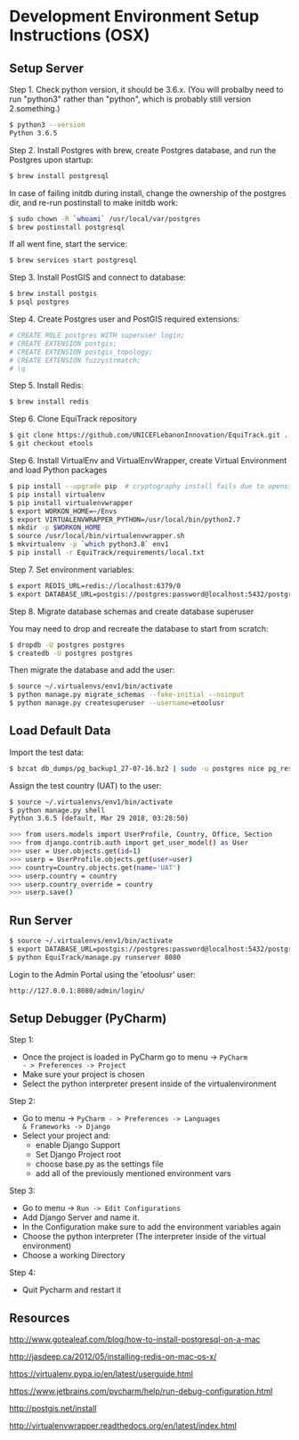 Development Environment Setup Instructions (OSX)
================================================

Setup Server
------------
Step 1. Check python version, it should be 3.6.x. (You will probalby need to
run "python3" rather than "python", which is probably still version 2.something.)

```bash
$ python3 --version
Python 3.6.5
```

Step 2. Install Postgres with brew, create Postgres database, and run the Postgres upon startup:

```bash
$ brew install postgresql
```

In case of failing initdb during install, change the ownership of the postgres dir, and re-run postinstall to make initdb work:

```bash
$ sudo chown -R `whoami` /usr/local/var/postgres
$ brew postinstall postgresql
```

If all went fine, start the service:

```bash
$ brew services start postgresql
```

Step 3. Install PostGIS and connect to database:

```bash
$ brew install postgis
$ psql postgres
```

Step 4. Create Postgres user and PostGIS required extensions:

```bash
# CREATE ROLE postgres WITH superuser login;
# CREATE EXTENSION postgis;
# CREATE EXTENSION postgis_topology;
# CREATE EXTENSION fuzzystrmatch;
# \q
```

Step 5. Install Redis:

```bash
$ brew install redis
```

Step 6. Clone EquiTrack repository

```bash
$ git clone https://github.com/UNICEFLebanonInnovation/EquiTrack.git .
$ git checkout etools
```

Step 6. Install VirtualEnv and VirtualEnvWrapper, create Virtual Environment and load Python packages

```bash
$ pip install --upgrade pip  # cryptography install fails due to openssl problems in case of pip 7.x
$ pip install virtualenv
$ pip install virtualenvwrapper
$ export WORKON_HOME=~/Envs
$ export VIRTUALENVWRAPPER_PYTHON=/usr/local/bin/python2.7
$ mkdir -p $WORKON_HOME
$ source /usr/local/bin/virtualenvwrapper.sh
$ mkvirtualenv -p `which python3.8` env1
$ pip install -r EquiTrack/requirements/local.txt
```

Step 7. Set environment variables:

```bash
$ export REDIS_URL=redis://localhost:6379/0
$ export DATABASE_URL=postgis://postgres:password@localhost:5432/postgres
```

Step 8. Migrate database schemas and create database superuser

You may need to drop and recreate the database to start from scratch:

```bash
$ dropdb -U postgres postgres
$ createdb -U postgres postgres
```

Then migrate the database and add the user:

```bash
$ source ~/.virtualenvs/env1/bin/activate
$ python manage.py migrate_schemas --fake-initial --noinput
$ python manage.py createsuperuser --username=etoolusr
```

Load Default Data
-----------------

Import the test data:

```bash
$ bzcat db_dumps/pg_backup1_27-07-16.bz2 | sudo -u postgres nice pg_restore --verbose -F t -d postgres
```

Assign the test country (UAT) to the user:

```bash
$ source ~/.virtualenvs/env1/bin/activate
$ python manage.py shell
Python 3.6.5 (default, Mar 29 2018, 03:28:50)

>>> from users.models import UserProfile, Country, Office, Section
>>> from django.contrib.auth import get_user_model() as User
>>> user = User.objects.get(id=1)
>>> userp = UserProfile.objects.get(user=user)
>>> country=Country.objects.get(name='UAT')
>>> userp.country = country
>>> userp.country_override = country
>>> userp.save()
```

Run Server
----------

```bash
$ source ~/.virtualenvs/env1/bin/activate
$ export DATABASE_URL=postgis://postgres:password@localhost:5432/postgres
$ python EquiTrack/manage.py runserver 8080
```

Login to the Admin Portal using the 'etoolusr' user:

 ```bash
http://127.0.0.1:8080/admin/login/
```

Setup Debugger (PyCharm)
------------------------

Step 1:
* Once the project is loaded in PyCharm go to menu -&gt; <code>PyCharm - &gt; Preferences -&gt; Project</code>
* Make sure your project is chosen
* Select the python interpreter present inside of the virtualenvironment

Step 2:
* Go to menu -&gt; <code>PyCharm - &gt; Preferences -&gt; Languages &amp; Frameworks -&gt; Django</code>
* Select your project and:
    * enable Django Support
    * Set Django Project root
    * choose base.py as the settings file
    * add all of the previously mentioned environment vars

Step 3:
* Go to menu -&gt; <code>Run -&gt; Edit Configurations</code>
* Add Django Server and name it.
* In the Configuration make sure to add the environment variables again
* Choose the python interpreter (The interpreter inside of the virtual environment)
* Choose a working Directory

Step 4:
* Quit Pycharm and restart it

Resources
---------
http://www.gotealeaf.com/blog/how-to-install-postgresql-on-a-mac

http://jasdeep.ca/2012/05/installing-redis-on-mac-os-x/

https://virtualenv.pypa.io/en/latest/userguide.html

https://www.jetbrains.com/pycharm/help/run-debug-configuration.html

http://postgis.net/install

http://virtualenvwrapper.readthedocs.org/en/latest/index.html
